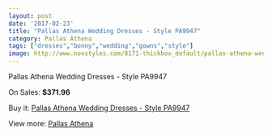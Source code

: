 ```yaml
---
layout: post
date: '2017-02-23'
title: "Pallas Athena Wedding Dresses - Style PA9947"
category: Pallas Athena
tags: ["dresses","bonny","wedding","gowns","style"]
image: http://www.novstyles.com/8171-thickbox_default/pallas-athena-wedding-dresses-style-pa9947.jpg
---
```

Pallas Athena Wedding Dresses - Style PA9947

On Sales: **$371.96**
<a href="https://www.novstyles.com/en/pallas-athena/5647-pallas-athena-wedding-dresses-style-pa9947.html"><amp-img layout="responsive" width="600" height="600" src="//www.novstyles.com/8171-thickbox_default/pallas-athena-wedding-dresses-style-pa9947.jpg" alt="Pallas Athena Wedding Dresses - Style PA9947 0" /></a>
<a href="https://www.novstyles.com/en/pallas-athena/5647-pallas-athena-wedding-dresses-style-pa9947.html"><amp-img layout="responsive" width="600" height="600" src="//www.novstyles.com/8172-thickbox_default/pallas-athena-wedding-dresses-style-pa9947.jpg" alt="Pallas Athena Wedding Dresses - Style PA9947 1" /></a>

Buy it: [Pallas Athena Wedding Dresses - Style PA9947](https://www.novstyles.com/en/pallas-athena/5647-pallas-athena-wedding-dresses-style-pa9947.html "Pallas Athena Wedding Dresses - Style PA9947")

View more: [Pallas Athena](https://www.novstyles.com/en/37-pallas-athena "Pallas Athena")